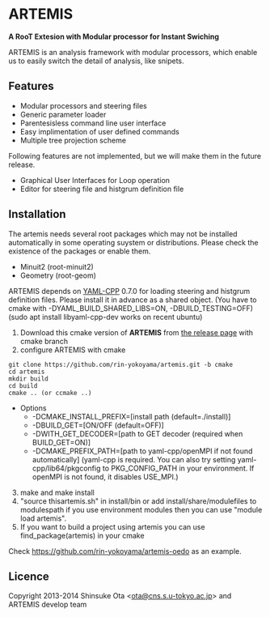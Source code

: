 ARTEMIS
=======

**A RooT Extesion with Modular processor for Instant Swiching**

ARTEMIS is an analysis framework with modular processors, which enable us to easily switch the detail of analysis, like snipets.



Features
--------

* Modular processors and steering files
* Generic parameter loader
* Parentesisless command line user interface
* Easy implimentation of user defined commands
* Multiple tree projection scheme

Following features are not implemented, but we will make them in the future release.

* Graphical User Interfaces for Loop operation
* Editor for steering file and histgrum definition file


Installation
------------

The artemis needs several root packages which may not be installed automatically in some operating suystem or distributions. Please check the existence of the packages or enable them.
* Minuit2 (root-minuit2)
* Geometry (root-geom)

ARTEMIS depends on [YAML-CPP](https://code.google.com/p/yaml-cpp/) 0.7.0 for loading steering and histgrum definition files. Please install it in advance as a shared object. (You have to cmake with -DYAML_BUILD_SHARED_LIBS=ON, -DBUILD_TESTING=OFF)
(sudo apt install libyaml-cpp-dev works on recent ubuntu)


1. Download this cmake version of **ARTEMIS** from [the release page](https://github.com/rin-yokoyama/artemis) with cmake branch 
1. configure ARTEMIS with cmake
```
git clone https://github.com/rin-yokoyama/artemis.git -b cmake
cd artemis
mkdir build
cd build
cmake .. (or ccmake ..)
```
* Options
  * -DCMAKE_INSTALL_PREFIX=[install path (default=./install)]
  * -DBUILD_GET=[ON/OFF (default=OFF)]
  * -DWITH_GET_DECODER=[path to GET decoder (required when BUILD_GET=ON)]
  * -DCMAKE_PREFIX_PATH=[path to yaml-cpp/openMPI if not found automatically] (yaml-cpp is required. You can also try setting yaml-cpp/lib64/pkgconfig to PKG_CONFIG_PATH in your environment. If openMPI is not found, it disables USE_MPI.)
3. make and make install
3. "source thisartemis.sh" in install/bin or add install/share/modulefiles to modulespath if you use environment modules then you can use "module load artemis".
3. If you want to build a project using artemis you can use find_package(artemis) in your cmake

Check https://github.com/rin-yokoyama/artemis-oedo as an example.

Licence
-------
Copyright 2013-2014 Shinsuke Ota <<ota@cns.s.u-tokyo.ac.jp>> and ARTEMIS develop team
